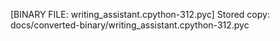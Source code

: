 [BINARY FILE: writing_assistant.cpython-312.pyc]
Stored copy: docs/converted-binary/writing_assistant.cpython-312.pyc
